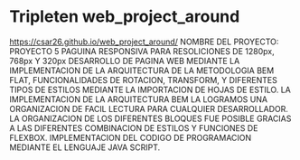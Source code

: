 # Tripleten web_project_around
https://csar26.github.io/web_project_around/
NOMBRE DEL PROYECTO: PROYECTO 5
PAGUINA RESPONSIVA PARA RESOLICIONES DE 1280px, 768px Y 320px
DESARROLLO DE PAGINA WEB MEDIANTE LA IMPLEMENTACION DE LA ARQUITECTURA DE LA METODOLOGIA BEM FLAT, FUNCIONALIDADES DE ROTACION, TRANSFORM, Y DIFERENTES TIPOS DE ESTILOS MEDIANTE LA IMPORTACION DE HOJAS DE ESTILO.
LA IMPLEMENTACION DE LA ARQUITECTURA BEM LA LOGRAMOS UNA ORGANIZACION DE FACIL LECTURA PARA CUALQUIER DESARROLLADOR.
LA ORGANIZACION DE LOS DIFERENTES BLOQUES FUE POSIBLE GRACIAS A LAS DIFERENTES COMBINACION DE ESTILOS Y FUNCIONES DE FLEXBOX.
IMPLEMENTACION DEL CODIGO DE PROGRAMACION MEDIANTE EL LENGUAJE JAVA SCRIPT.
